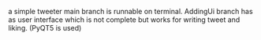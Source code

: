 a simple tweeter
main branch is runnable on terminal.
AddingUi branch has as user interface which is not complete but works for writing tweet and liking. (PyQT5 is used)
